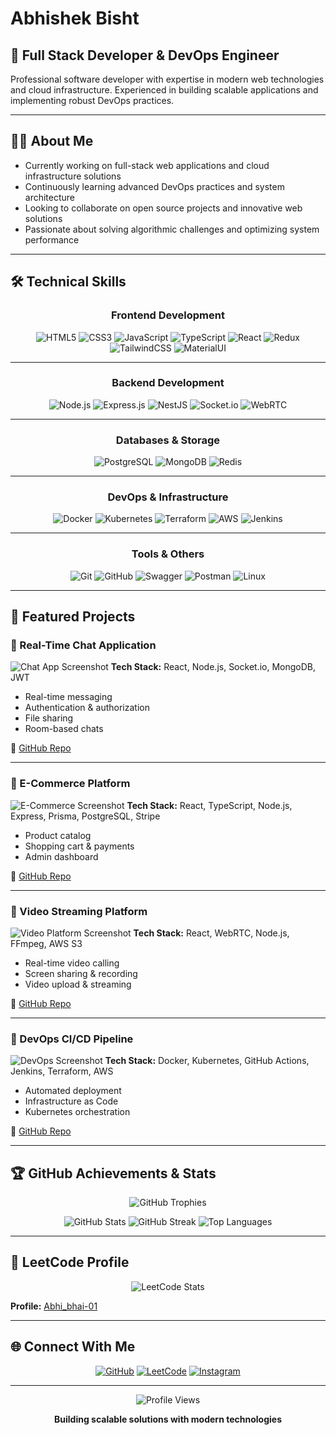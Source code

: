 # Abhishek Bisht

## 🚀 Full Stack Developer & DevOps Engineer

Professional software developer with expertise in modern web technologies and cloud infrastructure. Experienced in building scalable applications and implementing robust DevOps practices.

---

## 👨‍💻 About Me

* Currently working on full-stack web applications and cloud infrastructure solutions
* Continuously learning advanced DevOps practices and system architecture
* Looking to collaborate on open source projects and innovative web solutions
* Passionate about solving algorithmic challenges and optimizing system performance

---

## 🛠️ Technical Skills

<div align="center">

### Frontend Development

![HTML5](https://img.shields.io/badge/HTML5-E34F26?style=for-the-badge\&logo=html5\&logoColor=white)
![CSS3](https://img.shields.io/badge/CSS3-1572B6?style=for-the-badge\&logo=css3\&logoColor=white)
![JavaScript](https://img.shields.io/badge/JavaScript-F7DF1E?style=for-the-badge\&logo=javascript\&logoColor=black)
![TypeScript](https://img.shields.io/badge/TypeScript-3178C6?style=for-the-badge\&logo=typescript\&logoColor=white)
![React](https://img.shields.io/badge/React-20232A?style=for-the-badge\&logo=react\&logoColor=61DAFB)
![Redux](https://img.shields.io/badge/Redux-764ABC?style=for-the-badge\&logo=redux\&logoColor=white)
![TailwindCSS](https://img.shields.io/badge/TailwindCSS-38B2AC?style=for-the-badge\&logo=tailwind-css\&logoColor=white)
![MaterialUI](https://img.shields.io/badge/Material_UI-0081CB?style=for-the-badge\&logo=mui\&logoColor=white)

---

### Backend Development

![Node.js](https://img.shields.io/badge/Node.js-43853D?style=for-the-badge\&logo=node.js\&logoColor=white)
![Express.js](https://img.shields.io/badge/Express.js-404D59?style=for-the-badge)
![NestJS](https://img.shields.io/badge/NestJS-E0234E?style=for-the-badge\&logo=nestjs\&logoColor=white)
![Socket.io](https://img.shields.io/badge/Socket.io-010101?style=for-the-badge\&logo=socket.io\&logoColor=white)
![WebRTC](https://img.shields.io/badge/WebRTC-333333?style=for-the-badge\&logo=webrtc\&logoColor=white)

---

### Databases & Storage

![PostgreSQL](https://img.shields.io/badge/PostgreSQL-316192?style=for-the-badge\&logo=postgresql\&logoColor=white)
![MongoDB](https://img.shields.io/badge/MongoDB-4EA94B?style=for-the-badge\&logo=mongodb\&logoColor=white)
![Redis](https://img.shields.io/badge/Redis-DC382D?style=for-the-badge\&logo=redis\&logoColor=white)

---

### DevOps & Infrastructure

![Docker](https://img.shields.io/badge/Docker-2496ED?style=for-the-badge\&logo=docker\&logoColor=white)
![Kubernetes](https://img.shields.io/badge/Kubernetes-326CE5?style=for-the-badge\&logo=kubernetes\&logoColor=white)
![Terraform](https://img.shields.io/badge/Terraform-7B42BC?style=for-the-badge\&logo=terraform\&logoColor=white)
![AWS](https://img.shields.io/badge/AWS-FF9900?style=for-the-badge\&logo=amazonaws\&logoColor=white)
![Jenkins](https://img.shields.io/badge/Jenkins-D24939?style=for-the-badge\&logo=jenkins\&logoColor=white)

---

### Tools & Others

![Git](https://img.shields.io/badge/Git-F05032?style=for-the-badge\&logo=git\&logoColor=white)
![GitHub](https://img.shields.io/badge/GitHub-181717?style=for-the-badge\&logo=github\&logoColor=white)
![Swagger](https://img.shields.io/badge/Swagger-85EA2D?style=for-the-badge\&logo=swagger\&logoColor=black)
![Postman](https://img.shields.io/badge/Postman-FF6C37?style=for-the-badge\&logo=postman\&logoColor=white)
![Linux](https://img.shields.io/badge/Linux-FCC624?style=for-the-badge\&logo=linux\&logoColor=black)

</div>

---

## 📌 Featured Projects

### 🔹 Real-Time Chat Application

![Chat App Screenshot](https://raw.githubusercontent.com/abhi12-hue/Chat-App/main/preview.png)
**Tech Stack:** React, Node.js, Socket.io, MongoDB, JWT

* Real-time messaging
* Authentication & authorization
* File sharing
* Room-based chats

🔗 [GitHub Repo](https://github.com/abhi12-hue/Chat-App)

---

### 🔹 E-Commerce Platform

![E-Commerce Screenshot](https://raw.githubusercontent.com/abhi12-hue/E-commerce/main/preview.png)
**Tech Stack:** React, TypeScript, Node.js, Express, Prisma, PostgreSQL, Stripe

* Product catalog
* Shopping cart & payments
* Admin dashboard

🔗 [GitHub Repo](https://github.com/abhi12-hue/E-commerce)

---

### 🔹 Video Streaming Platform

![Video Platform Screenshot](https://raw.githubusercontent.com/abhi12-hue/Video-Stream/main/preview.png)
**Tech Stack:** React, WebRTC, Node.js, FFmpeg, AWS S3

* Real-time video calling
* Screen sharing & recording
* Video upload & streaming

🔗 [GitHub Repo](https://github.com/abhi12-hue/Video-Stream)

---

### 🔹 DevOps CI/CD Pipeline

![DevOps Screenshot](https://raw.githubusercontent.com/abhi12-hue/DevOps-CI-CD/main/preview.png)
**Tech Stack:** Docker, Kubernetes, GitHub Actions, Jenkins, Terraform, AWS

* Automated deployment
* Infrastructure as Code
* Kubernetes orchestration

🔗 [GitHub Repo](https://github.com/abhi12-hue/DevOps-CI-CD)

---

## 🏆 GitHub Achievements & Stats

<div align="center">

![GitHub Trophies](https://github-profile-trophy.vercel.app/?username=abhi12-hue\&theme=darkhub\&no-frame=true\&margin-w=5\&margin-h=5)

<img src="https://github-readme-stats.vercel.app/api?username=abhi12-hue&show_icons=true&theme=dark&hide_border=true&bg_color=0d1117" alt="GitHub Stats" />

<img src="https://github-readme-streak-stats.herokuapp.com/?user=abhi12-hue&theme=dark&hide_border=true&background=0d1117" alt="GitHub Streak" />

<img src="https://github-readme-stats.vercel.app/api/top-langs/?username=abhi12-hue&layout=compact&theme=dark&hide_border=true&bg_color=0d1117" alt="Top Languages" />

</div>

---

## 🏹 LeetCode Profile

<div align="center">
  <img src="https://leetcard.jacoblin.cool/Abhi_bhai-01?theme=dark&font=source_code_pro&ext=contest" alt="LeetCode Stats" />
</div>

**Profile:** [Abhi\_bhai-01](https://leetcode.com/u/Abhi_bhai-01/)

---

## 🌐 Connect With Me

<div align="center">

[![GitHub](https://img.shields.io/badge/GitHub-181717?style=for-the-badge\&logo=github\&logoColor=white)](https://github.com/abhi12-hue)
[![LeetCode](https://img.shields.io/badge/LeetCode-FFA116?style=for-the-badge\&logo=leetcode\&logoColor=white)](https://leetcode.com/u/Abhi_bhai-01/)
[![Instagram](https://img.shields.io/badge/Instagram-E4405F?style=for-the-badge\&logo=instagram\&logoColor=white)](https://instagram.com/abhishek_bisht213)

</div>

---

<div align="center">
  <img src="https://komarev.com/ghpvc/?username=abhi12-hue&label=Profile%20Views&color=0e75b6&style=flat" alt="Profile Views" />
</div>

<div align="center">

**Building scalable solutions with modern technologies**

</div>

